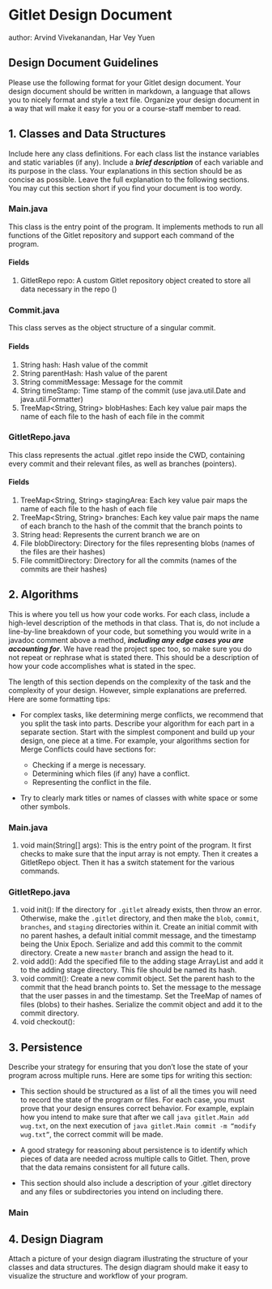 # Gitlet Design Document
author: Arvind Vivekanandan, Har Vey Yuen

## Design Document Guidelines

Please use the following format for your Gitlet design document. Your design
document should be written in markdown, a language that allows you to nicely
format and style a text file. Organize your design document in a way that
will make it easy for you or a course-staff member to read.

## 1. Classes and Data Structures

Include here any class definitions. For each class list the instance
variables and static variables (if any). Include a ***brief description***
of each variable and its purpose in the class. Your explanations in
this section should be as concise as possible. Leave the full
explanation to the following sections. You may cut this section short
if you find your document is too wordy.

### Main.java
This class is the entry point of the program. It implements methods to run all
functions of the Gitlet repository and support each command of the program.

#### Fields

1. GitletRepo repo: A custom Gitlet repository object created to store
   all data necessary in the repo ()

### Commit.java
This class serves as the object structure of a singular commit.

#### Fields

1. String hash: Hash value of the commit
2. String parentHash: Hash value of the parent
3. String commitMessage: Message for the commit
4. String timeStamp: Time stamp of the commit (use java.util.Date and java.util.Formatter)
5. TreeMap<String, String> blobHashes: Each key value pair maps the name of each file to the hash of each file in the commit

### GitletRepo.java
This class represents the actual .gitlet repo inside the CWD, containing every commit and their relevant files, as well as branches (pointers).

#### Fields

1. TreeMap<String, String> stagingArea: Each key value pair maps the name of each file to the hash of each file
3. TreeMap<String, String> branches: Each key value pair maps the name of each branch to the hash of the commit that the branch points to
4. String head: Represents the current branch we are on
5. File blobDirectory: Directory for the files representing blobs (names of the files are their hashes)
6. File commitDirectory: Directory for all the commits (names of the commits are their hashes)


## 2. Algorithms

This is where you tell us how your code works. For each class, include
a high-level description of the methods in that class. That is, do not
include a line-by-line breakdown of your code, but something you would
write in a javadoc comment above a method, ***including any edge cases
you are accounting for***. We have read the project spec too, so make
sure you do not repeat or rephrase what is stated there.  This should
be a description of how your code accomplishes what is stated in the
spec.


The length of this section depends on the complexity of the task and
the complexity of your design. However, simple explanations are
preferred. Here are some formatting tips:

* For complex tasks, like determining merge conflicts, we recommend
  that you split the task into parts. Describe your algorithm for each
  part in a separate section. Start with the simplest component and
  build up your design, one piece at a time. For example, your
  algorithms section for Merge Conflicts could have sections for:

  * Checking if a merge is necessary.
  * Determining which files (if any) have a conflict.
  * Representing the conflict in the file.

* Try to clearly mark titles or names of classes with white space or
  some other symbols.

### Main.java

1. void main(String[] args): This is the entry point of the program. It first checks to make sure that the input array is not empty. Then it creates a GitletRepo object. Then it has a switch statement for the various commands.

### GitletRepo.java
1. void init(): If the directory for `.gitlet` already exists, then throw an error. Otherwise, make the `.gitlet` directory, and then make the `blob`, `commit`, `branches`, and `staging` directories within it. Create an initial commit with no parent hashes, a default initial commit message, and the timestamp being the Unix Epoch. Serialize and add this commit to the commit directory. Create a new `master` branch and assign the head to it.
2. void add(): Add the specified file to the adding stage ArrayList and add it to the adding stage directory. This file should be named its hash.
3. void commit(): Create a new commit object. Set the parent hash to the commit that the head branch points to. Set the message to the message that the user passes in and the timestamp. Set the TreeMap of names of files (blobs) to their hashes. Serialize the commit object and add it to the commit directory.
4. void checkout():

## 3. Persistence

Describe your strategy for ensuring that you don’t lose the state of your program
across multiple runs. Here are some tips for writing this section:

* This section should be structured as a list of all the times you
  will need to record the state of the program or files. For each
  case, you must prove that your design ensures correct behavior. For
  example, explain how you intend to make sure that after we call
  `java gitlet.Main add wug.txt`,
  on the next execution of
  `java gitlet.Main commit -m “modify wug.txt”`,
  the correct commit will be made.

* A good strategy for reasoning about persistence is to identify which
  pieces of data are needed across multiple calls to Gitlet. Then,
  prove that the data remains consistent for all future calls.

* This section should also include a description of your .gitlet
  directory and any files or subdirectories you intend on including
  there.

### Main

## 4. Design Diagram

Attach a picture of your design diagram illustrating the structure of your
classes and data structures. The design diagram should make it easy to
visualize the structure and workflow of your program.

